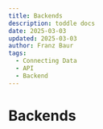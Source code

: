 ```yaml
---
title: Backends
description: toddle docs
date: 2025-03-03
updated: 2025-03-03
author: Franz Baur
tags: 
  - Connecting Data
  - API
  - Backend
---
```


# Backends